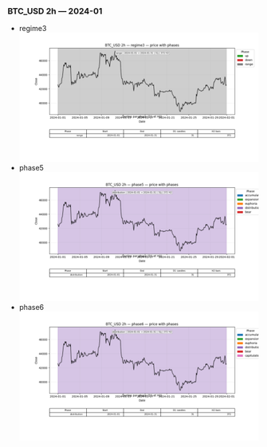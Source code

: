 ### BTC_USD 2h — 2024-01

- regime3
![BTC_USD_2h_regime3_2024-01_phase_price.png](outputs/fourier/phase_monthly/BTC_USD/2h/2024/2024-01/BTC_USD_2h_regime3_2024-01_phase_price.png)
- phase5
![BTC_USD_2h_phase5_2024-01_phase_price.png](outputs/fourier/phase_monthly/BTC_USD/2h/2024/2024-01/BTC_USD_2h_phase5_2024-01_phase_price.png)
- phase6
![BTC_USD_2h_phase6_2024-01_phase_price.png](outputs/fourier/phase_monthly/BTC_USD/2h/2024/2024-01/BTC_USD_2h_phase6_2024-01_phase_price.png)
